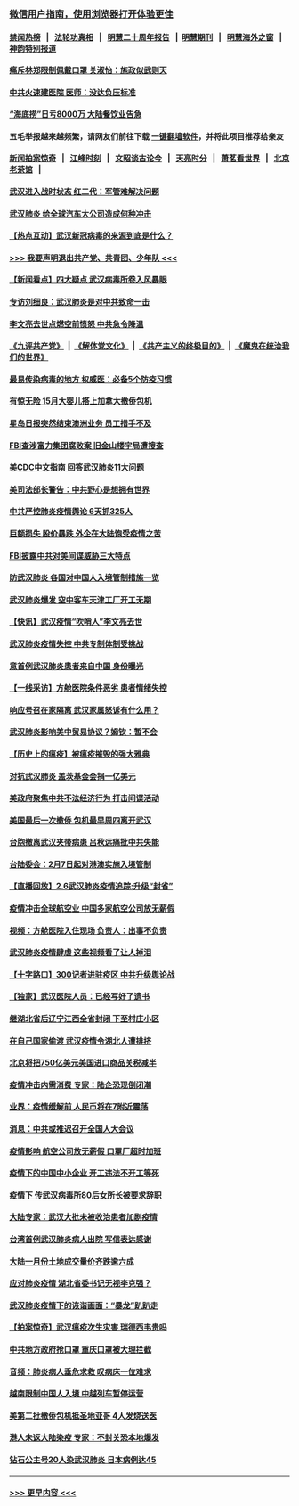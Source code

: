 ### [微信用户指南，使用浏览器打开体验更佳](https://github.com/gfw-breaker/banned-news1/blob/master/indexes/wechat-guide.md?t=0)
#### [禁闻热榜](热点新闻.md?t=0)  &nbsp;&nbsp;|&nbsp;&nbsp; [法轮功真相](https://github.com/gfw-breaker/truth/blob/master/README.md?t=0) &nbsp;&nbsp;|&nbsp;&nbsp; [明慧二十周年报告](https://github.com/gfw-breaker/mh-reports/blob/master/README.md?t=0) &nbsp;&nbsp;|&nbsp;&nbsp;[明慧期刊](https://github.com/gfw-breaker/mh-qikan) &nbsp;&nbsp;|&nbsp;&nbsp; [明慧海外之窗](https://github.com/gfw-breaker/mh-news/blob/master/README.md?t=0) &nbsp;&nbsp;|&nbsp;&nbsp; [神韵特别报道](https://github.com/gfw-breaker/mh-news/blob/master/shenyun.md?t=0)
#### [痛斥林郑限制佩戴口罩 关淑怡：施政似武则天](../pages/nsc413/n11849645.md?t=02070944) 
#### [中共火速建医院 医师：没达负压标准](../pages/nsc413/n11848938.md?t=02070944) 
#### [“海底捞”日亏8000万 大陆餐饮业告急](../pages/nsc413/n11850010.md?t=02070944) 
#### 五毛举报越来越频繁，请网友们前往下载 [一键翻墙软件](https://github.com/gfw-breaker/ssr-accounts)，并将此项目推荐给亲友
#### [新闻拍案惊奇](https://github.com/gfw-breaker/banned-news1/blob/master/pages/link4.md) &nbsp;&nbsp;|&nbsp;&nbsp; [江峰时刻](https://github.com/gfw-breaker/banned-news1/blob/master/pages/link4.md) &nbsp;&nbsp;|&nbsp;&nbsp; [文昭谈古论今](https://github.com/gfw-breaker/banned-news1/blob/master/pages/link4.md) &nbsp;&nbsp;|&nbsp;&nbsp; [天亮时分](https://github.com/gfw-breaker/banned-news1/blob/master/pages/link4.md) &nbsp;&nbsp;|&nbsp;&nbsp; [萧茗看世界](https://github.com/gfw-breaker/banned-news1/blob/master/pages/link4.md) &nbsp;&nbsp;|&nbsp;&nbsp; [北京老茶馆](https://github.com/gfw-breaker/banned-news1/blob/master/pages/link4.md) &nbsp;&nbsp;|&nbsp;&nbsp; 
#### [武汉进入战时状态 红二代：军管难解决问题](../pages/nsc413/n11849976.md?t=02070944) 
#### [武汉肺炎 给全球汽车大公司造成何种冲击](../pages/nsc413/n11850056.md?t=02070944) 
#### [【热点互动】武汉新冠病毒的来源到底是什么？](../pages/nsc413/n11849749.md?t=02070944) 
#### [>>> 我要声明退出共产党、共青团、少年队 <<<](https://github.com/begood0513/goodnews/blob/master/quit/letter.md) 
#### [【新闻看点】四大疑点 武汉病毒所卷入风暴眼](../pages/nsc413/n11849608.md?t=02070944) 
#### [专访刘细良：武汉肺炎是对中共致命一击](../pages/nsc413/n11849934.md?t=02070944) 
#### [李文亮去世点燃空前愤怒 中共急令降温](../pages/nsc413/n11849864.md?t=02070944) 
#### [《九评共产党》](https://github.com/begood0513/9ping.md/blob/master/README.md) &nbsp;|&nbsp; [《解体党文化》](../../../../jtdwh.md/blob/master/README.md)  &nbsp;|&nbsp; [《共产主义的终极目的》](../../../../gczydzjmd.md/blob/master/README.md) &nbsp;|&nbsp; [《魔鬼在统治我们的世界》](../../../../mgztzwmdsj.md/blob/master/README.md) 
#### [最易传染病毒的地方 权威医：必备5个防疫习惯](../pages/nsc413/n11849662.md?t=02070944) 
#### [有惊无险 15月大婴儿搭上加拿大撤侨包机](../pages/nsc413/n11849698.md?t=02070944) 
#### [星岛日报突然结束澳洲业务 员工措手不及](../pages/nsc413/n11849722.md?t=02070944) 
#### [FBI查涉富力集团腐败案 旧金山楼宇局遭搜查](../pages/nsc413/n11848419.md?t=02070944) 
#### [美CDC中文指南 回答武汉肺炎11大问题](../pages/nsc413/n11849703.md?t=02070944) 
#### [美司法部长警告：中共野心是想拥有世界](../pages/nsc413/n11849769.md?t=02070944) 
#### [中共严控肺炎疫情舆论 6天抓325人](../pages/nsc413/n11849529.md?t=02070944) 
#### [巨额损失 股价暴跌 外企在大陆饱受疫情之苦](../pages/nsc413/n11849651.md?t=02070944) 
#### [FBI披露中共对美间谍威胁三大特点](../pages/nsc413/n11849700.md?t=02070944) 
#### [防武汉肺炎 各国对中国人入境管制措施一览](../pages/nsc413/n11838726.md?t=02070944) 
#### [武汉肺炎爆发 空中客车天津工厂开工无期](../pages/nsc413/n11849634.md?t=02070944) 
#### [【快讯】武汉疫情“吹哨人”李文亮去世](../pages/nsc413/n11849459.md?t=02070944) 
#### [武汉肺炎疫情失控 中共专制体制受挑战](../pages/nsc413/n11849457.md?t=02070944) 
#### [意首例武汉肺炎患者来自中国 身份曝光](../pages/nsc413/n11849454.md?t=02070944) 
#### [【一线采访】方舱医院条件恶劣 患者情绪失控](../pages/nsc413/n11848910.md?t=02070944) 
#### [响应号召在家隔离 武汉家属怒诉有什么用？](../pages/nsc413/n11849412.md?t=02070944) 
#### [武汉肺炎影响美中贸易协议？姆钦：暂不会](../pages/nsc413/n11849497.md?t=02070944) 
#### [【历史上的瘟疫】被瘟疫摧毁的强大雅典](../pages/nsc413/n11849036.md?t=02070944) 
#### [对抗武汉肺炎 盖茨基金会捐一亿美元](../pages/nsc413/n11848953.md?t=02070944) 
#### [美政府聚焦中共不法经济行为 打击间谍活动](../pages/nsc413/n11849322.md?t=02070944) 
#### [美国最后一次撤侨 包机最早周四离开武汉](../pages/nsc413/n11849395.md?t=02070944) 
#### [台胞撤离武汉夹带病患 吕秋远痛批中共失能](../pages/nsc413/n11849153.md?t=02070944) 
#### [台陆委会：2月7日起对港澳实施入境管制](../pages/nsc413/n11848681.md?t=02070944) 
#### [【直播回放】2.6武汉肺炎疫情追踪:升级“封省”](../pages/nsc413/n11848948.md?t=02070944) 
#### [疫情冲击全球航空业 中国多家航空公司放无薪假](../pages/nsc413/n11849188.md?t=02070944) 
#### [视频：方舱医院入住现场 负责人：出事不负责](../pages/nsc413/n11845312.md?t=02070944) 
#### [武汉肺炎疫情肆虐 这些视频看了让人掉泪](../pages/nsc413/n11848904.md?t=02070944) 
#### [【十字路口】300记者进驻疫区 中共升级舆论战](../pages/nsc413/n11847578.md?t=02070944) 
#### [【独家】武汉医院人员：已经写好了遗书](../pages/nsc413/n11848942.md?t=02070944) 
#### [继湖北省后辽宁江西全省封闭 下至村庄小区](../pages/nsc413/n11848814.md?t=02070944) 
#### [在自己国家偷渡 武汉疫情令湖北人遭排挤](../pages/nsc413/n11848737.md?t=02070944) 
#### [北京将把750亿美元美国进口商品关税减半](../pages/nsc413/n11848896.md?t=02070944) 
#### [疫情冲击内需消费 专家：陆企恐现倒闭潮](../pages/nsc413/n11849265.md?t=02070944) 
#### [业界：疫情缓解前 人民币将在7附近震荡](../pages/nsc413/n11848445.md?t=02070944) 
#### [消息：中共或推迟召开全国人大会议](../pages/nsc413/n11848698.md?t=02070944) 
#### [疫情影响 航空公司放无薪假 口罩厂超时加班](../pages/nsc413/n11848173.md?t=02070944) 
#### [疫情下的中国中小企业 开工违法不开工等死](../pages/nsc413/n11848520.md?t=02070944) 
#### [疫情下 传武汉病毒所80后女所长被要求辞职](../pages/nsc413/n11842494.md?t=02070944) 
#### [大陆专家：武汉大批未被收治患者加剧疫情](../pages/nsc413/n11848163.md?t=02070944) 
#### [台湾首例武汉肺炎病人出院 写信表达感谢](../pages/nsc413/n11848408.md?t=02070944) 
#### [大陆一月份土地成交量价齐跌逾六成](../pages/nsc413/n11847770.md?t=02070944) 
#### [应对肺炎疫情 湖北省委书记无视李克强？](../pages/nsc413/n11848018.md?t=02070944) 
#### [武汉肺炎疫情下的诙谐画面：“暴龙”趴趴走](../pages/nsc413/n11848057.md?t=02070944) 
#### [【拍案惊奇】武汉瘟疫次生灾害 瑞德西韦贵吗](../pages/nsc413/n11847587.md?t=02070944) 
#### [中共地方政府抢口罩 重庆口罩被大理拦截](../pages/nsc413/n11848150.md?t=02070944) 
#### [音频：肺炎病人垂危求救 叹病床一位难求](../pages/nsc413/n11847883.md?t=02070944) 
#### [越南限制中国人入境 中越列车暂停运营](../pages/nsc413/n11847844.md?t=02070944) 
#### [美第二批撤侨包机抵圣地亚哥 4人发烧送医](../pages/nsc413/n11847923.md?t=02070944) 
#### [港人未返大陆染疫 专家：不封关恐本地爆发](../pages/nsc413/n11848021.md?t=02070944) 
#### [钻石公主号20人染武汉肺炎 日本病例达45](../pages/nsc413/n11847823.md?t=02070944) 

----
#### [ >>> 更早内容 <<< ](../indexes/nsc413-earlier.md)

